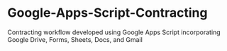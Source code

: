 # Google-Apps-Script-Contracting
Contracting workflow developed using Google Apps Script incorporating Google Drive, Forms, Sheets, Docs, and Gmail 
